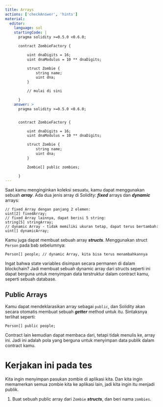 ```yaml
---
title: Arrays
actions: ['checkAnswer', 'hints']
material:
  editor:
    language: sol
    startingCode: |
      pragma solidity >=0.5.0 <0.6.0;

      contract ZombieFactory {

          uint dnaDigits = 16;
          uint dnaModulus = 10 ** dnaDigits;

          struct Zombie {
              string name;
              uint dna;
          }

          // mulai di sini

      }
    answer: >
      pragma solidity >=0.5.0 <0.6.0;


      contract ZombieFactory {

          uint dnaDigits = 16;
          uint dnaModulus = 10 ** dnaDigits;

          struct Zombie {
              string name;
              uint dna;
          }

          Zombie[] public zombies;

      }
---
```


Saat kamu menginginkan koleksi sesuatu, kamu dapat menggunakan sebuah **_array_**. Ada dua jenis array di Solidity: **_fixed_** arrays dan **_dynamic_** arrays:

```
// fixed Array dengan panjang 2 elemen:
uint[2] fixedArray;
// fixed Array lainnya, dapat berisi 5 string:
string[5] stringArray;
// dynamic Array - tidak memiliki ukuran tetap, dapat terus bertambah:
uint[] dynamicArray;
```

Kamu juga dapat membuat sebuah array **_structs_**. Menggunakan struct `Person` pada bab sebelumnya:

```
Person[] people; // dynamic Array, kita bisa terus menambahkannya
```

Ingat bahwa state variables disimpan secara permanen di dalam blockchain? Jadi membuat sebuah dynamic array dari structs seperti ini dapat berguna untuk menyimpan data terstruktur dalam contract kamu, seperti sebuah database.

## Public Arrays

Kamu dapat mendeklarasikan array sebagai `public`, dan Solidity akan secara otomatis membuat sebuah **_getter_** method untuk itu. Sintaksnya terlihat seperti:

```
Person[] public people;
```

Contract lain kemudian dapat membaca dari, tetapi tidak menulis ke, array ini. Jadi ini adalah pola yang berguna untuk menyimpan data publik dalam contract kamu.

# Kerjakan ini pada tes

Kita ingin menyimpan pasukan zombie di aplikasi kita. Dan kita ingin memamerkan semua zombie kita ke aplikasi lain, jadi kita ingin itu menjadi publik.

1. Buat sebuah public array dari `Zombie` **_structs_**, dan beri nama `zombies`.

